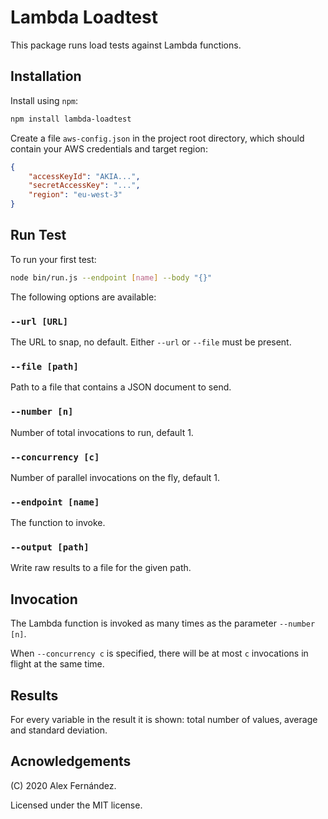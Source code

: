 # Lambda Loadtest

This package runs load tests against Lambda functions.

## Installation

Install using `npm`:

``` bash
npm install lambda-loadtest
```

Create a file `aws-config.json` in the project root directory,
which should contain your AWS credentials and target region:

``` json
{
    "accessKeyId": "AKIA...",
    "secretAccessKey": "...",
    "region": "eu-west-3"
}
```

## Run Test

To run your first test:

``` bash
node bin/run.js --endpoint [name] --body "{}"
```

The following options are available:

### `--url [URL]`

The URL to snap, no default.
Either `--url` or `--file` must be present.

### `--file [path]`

Path to a file that contains a JSON document to send.

### `--number [n]`

Number of total invocations to run, default 1.

### `--concurrency [c]`

Number of parallel invocations on the fly, default 1.

### `--endpoint [name]`

The function to invoke.

### `--output [path]`

Write raw results to a file for the given path.

## Invocation

The Lambda function is invoked as many times as the parameter `--number [n]`.

When `--concurrency c` is specified,
there will be at most `c` invocations in flight at the same time.

## Results

For every variable in the result it is shown:
total number of values, average and standard deviation.

## Acnowledgements

(C) 2020 Alex Fernández.

Licensed under the MIT license.

